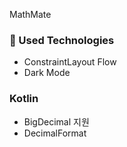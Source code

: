 MathMate

### 🔧 Used Technologies
- ConstraintLayout Flow
- Dark Mode

### Kotlin
- BigDecimal 지원
- DecimalFormat